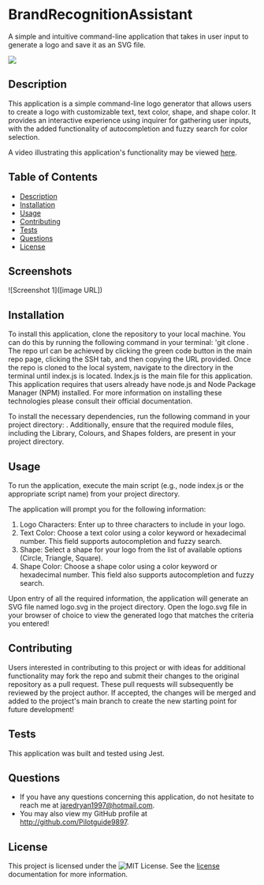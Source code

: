# BrandRecognitionAssistant
A simple and intuitive command-line application that takes in user input to generate a logo and save it as an SVG file. 

![](https://img.shields.io/badge/License-MIT-yellow.svg)

## Description
This application is a simple command-line logo generator that allows users to create a logo with customizable text, text color, shape, and shape color. It provides an interactive experience using inquirer for gathering user inputs, with the added functionality of autocompletion and fuzzy search for color selection.

A video illustrating this application's functionality may be viewed [here]().

## Table of Contents
- [Description](#description)
- [Installation](#installation)
- [Usage](#usage)
- [Contributing](#contributing) 
- [Tests](#tests) 
- [Questions](#questions)
- [License](#license)

## Screenshots 
![Screenshot 1]([image URL])

## Installation
To install this application, clone the repository to your local machine. You can do this by running the following command in your terminal: 'git clone <repository-url>. The repo url can be achieved by clicking the green code button in the main repo page, clicking the SSH tab, and then copying the URL provided. Once the repo is cloned to the local system, navigate to the directory in the terminal until index.js is located. Index.js is the main file for this application. This application requires that users already have node.js and Node Package Manager (NPM) installed. For more information on installing these technologies please consult their official documentation. 

To install the necessary dependencies, run the following command in your project directory: <npm install inquirer inquirer-autocomplete-prompt inquirer-fuzzy-path>. Additionally, ensure that the required module files, including the Library, Colours, and Shapes folders, are present in your project directory.

## Usage

To run the application, execute the main script (e.g., node index.js or the appropriate script name) from your project directory.

The application will prompt you for the following information:

1. Logo Characters: Enter up to three characters to include in your logo.
2. Text Color: Choose a text color using a color keyword or hexadecimal number. This field supports autocompletion and fuzzy search.
3. Shape: Select a shape for your logo from the list of available options (Circle, Triangle, Square).
4. Shape Color: Choose a shape color using a color keyword or hexadecimal number. This field also supports autocompletion and fuzzy search.

Upon entry of all the required information, the application will generate an SVG file named logo.svg in the project directory. Open the logo.svg file in your browser of choice to view the generated logo that matches the criteria you entered!

## Contributing
Users interested in contributing to this project or with ideas for additional functionality may fork the repo and submit their changes to the original repository as a pull request. These pull requests will subsequently be reviewed by the project author. If accepted, the changes will be merged and added to the project's main branch to create the new starting point for future development!

## Tests

This application was built and tested using Jest.


## Questions
* If you have any questions concerning this application, do not hesitate to reach me at jaredryan1997@hotmail.com.
* You may also view my GitHub profile at http://github.com/Pilotguide9897.

## License
This project is licensed under the ![MIT License](https://img.shields.io/badge/License-MIT-yellow.svg). See the [license](https://opensource.org/licenses/MIT) documentation for more information.